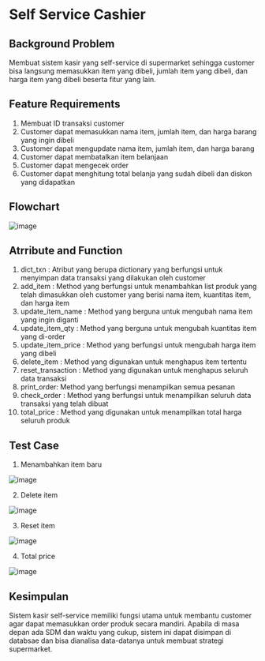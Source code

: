 # Self Service Cashier

## Background Problem
Membuat sistem kasir yang self-service di supermarket sehingga customer bisa langsung memasukkan item yang dibeli, jumlah item yang dibeli, dan harga item yang dibeli beserta fitur yang lain.


## Feature Requirements
1. Membuat ID transaksi customer
2. Customer dapat memasukkan nama item, jumlah item, dan harga barang yang ingin dibeli
3. Customer dapat mengupdate nama item, jumlah item, dan harga barang
4. Customer dapat membatalkan item belanjaan
5. Customer dapat mengecek order
5. Customer dapat menghitung total belanja yang sudah dibeli dan diskon yang didapatkan

## Flowchart

![image](https://user-images.githubusercontent.com/103159451/217602687-087cbad6-78c5-4203-9150-719897d981ea.png)


## Atrribute and Function
1. dict_txn : Atribut yang berupa dictionary yang berfungsi untuk menyimpan data transaksi yang dilakukan oleh customer
2. add_item : Method yang berfungsi untuk menambahkan list produk yang telah dimasukkan oleh customer yang berisi nama item, kuantitas item, dan harga item
3. update_item_name : Method yang berguna untuk mengubah nama item yang ingin diganti
4. update_item_qty : Method yang berguna untuk mengubah kuantitas item yang di-order
5. update_item_price : Method yang berfungsi untuk mengubah harga item yang dibeli
6. delete_item : Method yang digunakan untuk menghapus item tertentu
7. reset_transaction : Method yang digunakan untuk menghapus seluruh data transaksi
8. print_order: Method yang berfungsi menampilkan semua pesanan
9. check_order : Method yang berfungsi untuk menampilkan seluruh data transaksi yang telah dibuat
10. total_price : Method yang digunakan untuk menampilkan total harga seluruh produk

## Test Case
1. Menambahkan item baru

![image](https://user-images.githubusercontent.com/103159451/217580123-3780fb75-c6ba-4ac4-b9f1-73f69db837fb.png)

2. Delete item

![image](https://user-images.githubusercontent.com/103159451/217580240-a353bf69-788d-47bc-974d-52b852e2f4ef.png)

3. Reset item

![image](https://user-images.githubusercontent.com/103159451/217580314-6640495f-eb6e-43eb-a9c8-929708e5e100.png)

4. Total price

![image](https://user-images.githubusercontent.com/103159451/217580397-55b9801f-864b-459e-a6f3-0683e659c51a.png)


## Kesimpulan
Sistem kasir self-service memiliki fungsi utama untuk membantu customer agar dapat memasukkan order produk secara mandiri. Apabila di masa depan ada SDM dan waktu yang cukup, sistem ini dapat disimpan di databsae dan bisa dianalisa data-datanya untuk membuat strategi supermarket.
